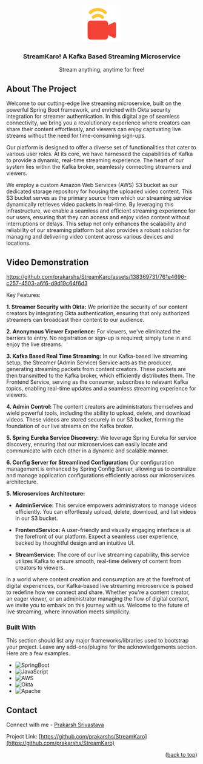 
<!-- PROJECT LOGO -->
<br />
<div align="center">
  <a href="https://github.com/prakarshs/StreamKaro">
    <img src="FrontendService/src/main/resources/static/logo.png" alt="Logo" width="100" height="100">
  </a>

  <h3 align="center">StreamKaro! A Kafka Based Streaming Microservice</h3>

  <p align="center">
    Stream anything, anytime for free!
    <br />

  </p>
</div>



<!-- ABOUT THE PROJECT -->
## About The Project

Welcome to our cutting-edge live streaming microservice, built on the powerful Spring Boot framework, and enriched with Okta security integration for streamer authentication. In this digital age of seamless connectivity, we bring you a revolutionary experience where creators can share their content effortlessly, and viewers can enjoy captivating live streams without the need for time-consuming sign-ups.

Our platform is designed to offer a diverse set of functionalities that cater to various user roles. At its core, we have harnessed the capabilities of Kafka to provide a dynamic, real-time streaming experience. The heart of our system lies within the Kafka broker, seamlessly connecting streamers and viewers.

We employ a custom Amazon Web Services (AWS) S3 bucket as our dedicated storage repository for housing the uploaded video content. This S3 bucket serves as the primary source from which our streaming service dynamically retrieves video packets in real-time. By leveraging this infrastructure, we enable a seamless and efficient streaming experience for our users, ensuring that they can access and enjoy video content without interruptions or delays. This setup not only enhances the scalability and reliability of our streaming platform but also provides a robust solution for managing and delivering video content across various devices and locations.

## Video Demonstration

https://github.com/prakarshs/StreamKaro/assets/138369731/761e4696-c257-4503-a6f6-d9d19c64f6d3

Key Features:

**1. Streamer Security with Okta:** We prioritize the security of our content creators by integrating Okta authentication, ensuring that only authorized streamers can broadcast their content to our audience.

**2. Anonymous Viewer Experience:** For viewers, we've eliminated the barriers to entry. No registration or sign-up is required; simply tune in and enjoy the live streams.

**3. Kafka Based Real Time Streaming:** In our Kafka-based live streaming setup, the Streamer (Admin Service) Service acts as the producer, generating streaming packets from content creators. These packets are then transmitted to the Kafka broker, which efficiently distributes them. The Frontend Service, serving as the consumer, subscribes to relevant Kafka topics, enabling real-time updates and a seamless streaming experience for viewers. 

**4. Admin Control:** The content creators are administrators themselves and wield powerful tools, including the ability to upload, delete, and download videos. These videos are stored securely in our S3 bucket, forming the foundation of our live streams on the Kafka broker.

**5. Spring Eureka Service Discovery:** We leverage Spring Eureka for service discovery, ensuring that our microservices can easily locate and communicate with each other in a dynamic and scalable manner.

**6. Config Server for Streamlined Configuration:** Our configuration management is enhanced by Spring Config Server, allowing us to centralize and manage application configurations efficiently across our microservices architecture.

**5. Microservices Architecture:**

   - **AdminService:** This service empowers administrators to manage videos efficiently. You can effortlessly upload, delete, download, and list videos in our S3 bucket.
   
   - **FrontendService:** A user-friendly and visually engaging interface is at the forefront of our platform. Expect a seamless user experience, backed by thoughtful design and an intuitive UI.
   
   - **StreamService:** The core of our live streaming capability, this service utilizes Kafka to ensure smooth, real-time delivery of content from creators to viewers.

In a world where content creation and consumption are at the forefront of digital experiences, our Kafka-based live streaming microservice is poised to redefine how we connect and share. Whether you're a content creator, an eager viewer, or an administrator managing the flow of digital content, we invite you to embark on this journey with us. Welcome to the future of live streaming, where innovation meets simplicity.



### Built With

This section should list any major frameworks/libraries used to bootstrap your project. Leave any add-ons/plugins for the acknowledgements section. Here are a few examples.

* ![SpringBoot]
* ![JavaScript]
* ![AWS]
* ![Okta]
* ![Apache]



<!-- CONTACT -->
## Contact

Connect with me - [Prakarsh Srivastava](prakarsh2101@gmail.com)

Project Link: [https://github.com/prakarshs/StreamKaro](https://github.com/prakarshs/StreamKaro)

<p align="right">(<a href="#readme-top">back to top</a>)</p>





[contributors-shield]: https://img.shields.io/github/contributors/othneildrew/Best-README-Template.svg?style=for-the-badge
[contributors-url]: https://github.com/othneildrew/Best-README-Template/graphs/contributors
[forks-shield]: https://img.shields.io/github/forks/othneildrew/Best-README-Template.svg?style=for-the-badge
[forks-url]: https://github.com/othneildrew/Best-README-Template/network/members
[stars-shield]: https://img.shields.io/github/stars/othneildrew/Best-README-Template.svg?style=for-the-badge
[stars-url]: https://github.com/othneildrew/Best-README-Template/stargazers
[issues-shield]: https://img.shields.io/github/issues/othneildrew/Best-README-Template.svg?style=for-the-badge
[issues-url]: https://github.com/othneildrew/Best-README-Template/issues
[license-shield]: https://img.shields.io/github/license/othneildrew/Best-README-Template.svg?style=for-the-badge
[license-url]: https://github.com/othneildrew/Best-README-Template/blob/master/LICENSE.txt
[linkedin-shield]: https://img.shields.io/badge/-LinkedIn-black.svg?style=for-the-badge&logo=linkedin&colorB=555
[product-screenshot]: images/demo.gif
[SpringBoot]: https://img.shields.io/badge/SpringBoot-32CD32?style=for-the-badge&logo=springBoot&logoColor=white
[JavaScript]: https://img.shields.io/badge/JavaScript-FFEA00?style=for-the-badge&logo=javaScript&logoColor=black
[Docker]: https://img.shields.io/badge/Docker-0096FF?style=for-the-badge&logo=docker&logoColor=white
[Apache]: https://img.shields.io/badge/Apache%20Kafka-DE3163?style=for-the-badge&logo=apache&logoColor=white
[AWS]: https://img.shields.io/badge/AWS-20232A?style=for-the-badge&logo=amazon&logoColor=FFAC1C
[Openpdf]: https://img.shields.io/badge/OpenPDF-F3F2ED?style=for-the-badge&logo=adobe&logoColor=DE3163
[MySql]: https://img.shields.io/badge/MySql-F28C28?style=for-the-badge&logo=mysql&logoColor=white
[Next.js]: https://img.shields.io/badge/next.js-000000?style=for-the-badge&logo=nextdotjs&logoColor=white
[Next-url]: https://nextjs.org/
[React.js]: https://img.shields.io/badge/React-20232A?style=for-the-badge&logo=react&logoColor=61DAFB
[React-url]: https://reactjs.org/
[Vue.js]: https://img.shields.io/badge/Vue.js-35495E?style=for-the-badge&logo=vuedotjs&logoColor=4FC08D
[Vue-url]: https://vuejs.org/
[Okta]: https://img.shields.io/badge/OKTA-00008b?style=for-the-badge&logo=okta&logoColor=white
[Angular.io]: https://img.shields.io/badge/Angular-DD0031?style=for-the-badge&logo=angular&logoColor=white
[Angular-url]: https://angular.io/
[Svelte.dev]: https://img.shields.io/badge/Svelte-4A4A55?style=for-the-badge&logo=svelte&logoColor=FF3E00
[Svelte-url]: https://svelte.dev/
[Laravel.com]: https://img.shields.io/badge/Laravel-FF2D20?style=for-the-badge&logo=laravel&logoColor=white
[Laravel-url]: https://laravel.com
[Bootstrap.com]: https://img.shields.io/badge/Bootstrap-563D7C?style=for-the-badge&logo=bootstrap&logoColor=white
[Bootstrap-url]: https://getbootstrap.com
[JQuery.com]: https://img.shields.io/badge/jQuery-0769AD?style=for-the-badge&logo=jquery&logoColor=white
[JQuery-url]: https://jquery.com 

